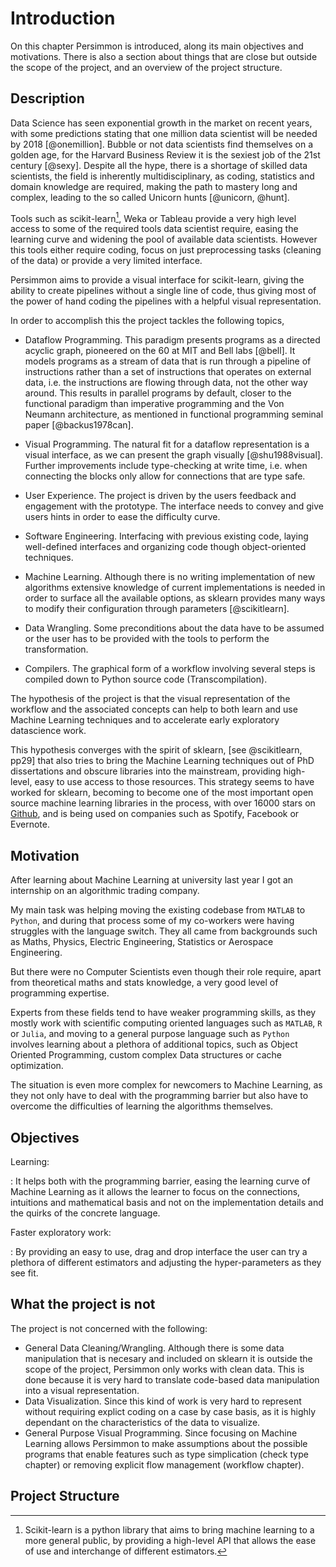 Introduction
============

On this chapter Persimmon is introduced, along its main objectives and
motivations.
There is also a section about things that are close but outside the scope of
the project, and an overview of the project structure.


Description
-----------
Data Science has seen exponential growth in the market on recent years, with
some predictions stating that one million data scientist will be needed by
2018 [@onemillion].
Bubble or not data scientists find themselves on a golden age, for the Harvard
Business Review it is the sexiest job of the 21st century [@sexy].
Despite all the hype, there is a shortage of skilled data scientists, the field
is inherently multidisciplinary, as coding, statistics and domain knowledge are
required, making the path to mastery long and complex, leading to the so
called Unicorn hunts [@unicorn, @hunt].

Tools such as scikit-learn[^skl], Weka or Tableau provide a very high
level access to some of the required tools data scientist require, easing the
learning curve and widening the pool of available data scientists.
However this tools either require coding, focus on just preprocessing tasks
(cleaning of the data) or provide a very limited interface.

Persimmon aims to provide a visual interface for scikit-learn, giving the
ability to create pipelines without a single line of code, thus giving most of
the power of hand coding the pipelines with a helpful visual representation.

In order to accomplish this the project tackles the following topics,

* Dataflow Programming. This paradigm presents programs as a directed acyclic
    graph, pioneered on the 60 at MIT and Bell labs [@bell].
    It models programs as a stream of data that is run through a pipeline of
    instructions rather than a set of instructions that operates on external
    data, i.e. the instructions are flowing through data, not the other way
    around.
    This results in parallel programs by default, closer to the functional
    paradigm than imperative programming and the Von Neumann architecture, as
    mentioned in functional programming seminal paper [@backus1978can].
 <!-- Motherfucking backus had over 3000 citations -->

* Visual Programming. The natural fit for a dataflow representation is a visual
    interface, as we can present the graph visually [@shu1988visual].
    Further improvements include type-checking at write time, i.e. when
    connecting the blocks only allow for connections that are type safe.

* User Experience. The project is driven by the users feedback and engagement
    with the prototype.
    The interface needs to convey and give users hints in order to ease the
    difficulty curve.
<!-- Add citation -->

* Software Engineering. Interfacing with previous existing code, laying
    well-defined interfaces and organizing code though object-oriented
    techniques.
<!-- Add citation -->

* Machine Learning. Although there is no writing implementation of new
    algorithms extensive knowledge of current implementations is needed in
    order to surface all the available options, as sklearn provides many ways
    to modify their configuration through parameters [@scikitlearn].

* Data Wrangling. Some preconditions about the data have to be assumed or
    the user has to be provided with the tools to perform the transformation.

* Compilers. The graphical form of a workflow involving several steps is
    compiled down to Python source code (Transcompilation).

The hypothesis of the project is that the visual representation of the workflow
and the associated concepts can help to both learn and use Machine Learning
techniques and to accelerate early exploratory datascience work.

This hypothesis converges with the spirit of sklearn, [see @scikitlearn, pp29]
that also tries to bring the Machine Learning techniques out of PhD
dissertations and obscure libraries into the mainstream, providing high-level,
easy to use access to those resources.
This strategy seems to have worked for sklearn, becoming to become one of the
most important open source machine learning libraries in the process, with over
16000 stars on [Github](https://github.com/scikit-learn/scikit-learn), and is
being used on companies such as Spotify, Facebook or Evernote.


Motivation
----------
After learning about Machine Learning at university last year I got an
internship on an algorithmic trading company.

My main task was helping moving the existing codebase from `MATLAB` to
`Python`, and during that process some of my co-workers were having
struggles with the language switch.
They all came from backgrounds such as Maths, Physics, Electric Engineering,
Statistics or Aerospace Engineering.

But there were no Computer Scientists even though their role require, apart
from theoretical maths and stats knowledge, a very good level of programming
expertise.

Experts from these fields tend to have weaker programming skills,
as they mostly work with scientific computing oriented languages such as
`MATLAB`, `R` or `Julia`, and moving to a general purpose language such as
`Python` involves learning about a plethora of additional topics, such as
Object Oriented Programming, custom complex Data structures or cache
optimization.

The situation is even more complex for newcomers to Machine Learning, as
they not only have to deal with the programming barrier but also have to
overcome the difficulties of learning the algorithms themselves.


Objectives
----------
Learning:

:   It helps both with the programming barrier, easing the learning curve of
    Machine Learning as it allows the learner to focus on the connections,
    intuitions and mathematical basis and not on the implementation details
    and the quirks of the concrete language.

Faster exploratory work:

:    By providing an easy to use, drag and drop interface the user can try a
     plethora of different estimators and adjusting the hyper-parameters as
     they see fit.


What the project is not
-----------------------
The project is not concerned with the following:

* General Data Cleaning/Wrangling. Although there is some data manipulation
    that is necesary and included on sklearn it is outside the scope of the
    project, Persimmon only works with clean data. This is done because it is
    very hard to translate code-based data manipulation into a visual
    representation.
* Data Visualization. Since this kind of work is very hard to represent without
    requiring explict coding on a case by case basis, as it is highly dependant
    on the characteristics of the data to visualize.
* General Purpose Visual Programming. Since focusing on Machine Learning allows
    Persimmon to make assumptions about the possible programs that enable
    features such as type simplication (check type chapter) or removing
    explicit flow management (workflow chapter).

Project Structure
-----------------
<!-- Do this when finished -->

[^skl]: Scikit-learn is a python library that aims to bring machine learning to
    a more general public, by providing a high-level API that allows the ease of
    use and interchange of different estimators.
